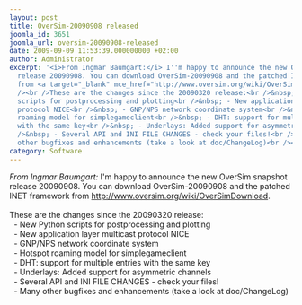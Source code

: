 ```yaml
---
layout: post
title: OverSim-20090908 released
joomla_id: 3651
joomla_url: oversim-20090908-released
date: 2009-09-09 11:53:39.000000000 +02:00
author: Administrator
excerpt: '<i>From Ingmar Baumgart:</i> I''m happy to announce the new OverSim snapshot
  release 20090908. You can download OverSim-20090908 and the patched INET framework
  from <a target="_blank" mce_href="http://www.oversim.org/wiki/OverSimDownload" href="http://www.oversim.org/wiki/OverSimDownload">http://www.oversim.org/wiki/OverSimDownload</a>.<br
  /><br />These are the changes since the 20090320 release:<br />&nbsp; - New Python
  scripts for postprocessing and plotting<br />&nbsp; - New application layer multicast
  protocol NICE<br />&nbsp; - GNP/NPS network coordinate system<br />&nbsp; - Hotspot
  roaming model for simplegameclient<br />&nbsp; - DHT: support for multiple entries
  with the same key<br />&nbsp; - Underlays: Added support for asymmetric channels<br
  />&nbsp; - Several API and INI FILE CHANGES - check your files!<br />&nbsp; - Many
  other bugfixes and enhancements (take a look at doc/ChangeLog)<br /><br mce_bogus="1">'
category: Software
---
```

<i>From Ingmar Baumgart:</i> I'm happy to announce the new OverSim snapshot release 20090908. You can download OverSim-20090908 and the patched INET framework from <a target="_blank" mce_href="http://www.oversim.org/wiki/OverSimDownload" href="http://www.oversim.org/wiki/OverSimDownload">http://www.oversim.org/wiki/OverSimDownload</a>.<br /><br />These are the changes since the 20090320 release:<br />&nbsp; - New Python scripts for postprocessing and plotting<br />&nbsp; - New application layer multicast protocol NICE<br />&nbsp; - GNP/NPS network coordinate system<br />&nbsp; - Hotspot roaming model for simplegameclient<br />&nbsp; - DHT: support for multiple entries with the same key<br />&nbsp; - Underlays: Added support for asymmetric channels<br />&nbsp; - Several API and INI FILE CHANGES - check your files!<br />&nbsp; - Many other bugfixes and enhancements (take a look at doc/ChangeLog)<br /><br mce_bogus="1">
